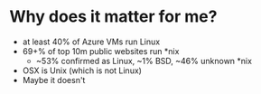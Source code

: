 # Why does it matter for me?
 - at least 40% of Azure VMs run Linux
 - 69+% of top 10m public websites run *nix
   - ~53% confirmed as Linux, ~1% BSD, ~46% unknown *nix
 - OSX is Unix (which is not Linux)
 - Maybe it doesn't

